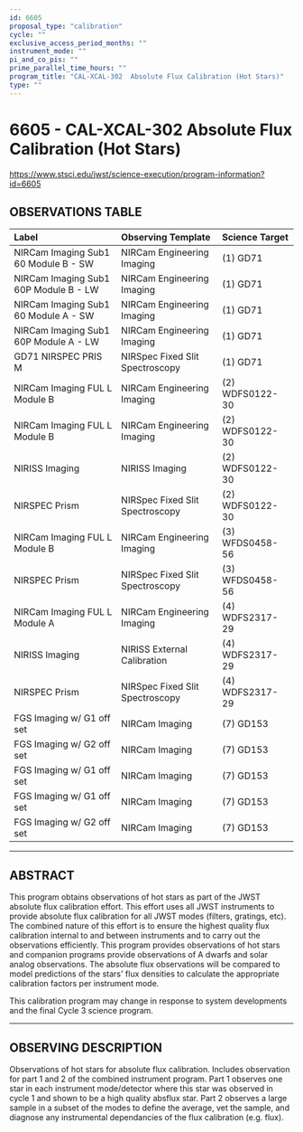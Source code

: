 ```yaml
---
id: 6605
proposal_type: "calibration"
cycle: ""
exclusive_access_period_months: ""
instrument_mode: ""
pi_and_co_pis: ""
prime_parallel_time_hours: ""
program_title: "CAL-XCAL-302  Absolute Flux Calibration (Hot Stars)"
type: ""
---
```

# 6605 - CAL-XCAL-302  Absolute Flux Calibration (Hot Stars)
https://www.stsci.edu/jwst/science-execution/program-information?id=6605
## OBSERVATIONS TABLE
| Label | Observing Template | Science Target |
| :----------------------------------------- | :---------------------------------- | :-------------------- |
| NIRCam Imaging Sub1 60 Module B - SW | NIRCam Engineering Imaging | (1) GD71 |
| NIRCam Imaging Sub1 60P Module B - LW | NIRCam Engineering Imaging | (1) GD71 |
| NIRCam Imaging Sub1 60 Module A - SW | NIRCam Engineering Imaging | (1) GD71 |
| NIRCam Imaging Sub1 60P Module A - LW | NIRCam Engineering Imaging | (1) GD71 |
| GD71 NIRSPEC PRIS M | NIRSpec Fixed Slit Spectroscopy | (1) GD71 |
| NIRCam Imaging FUL L Module B | NIRCam Engineering Imaging | (2) WDFS0122-30 |
| NIRCam Imaging FUL L Module B | NIRCam Engineering Imaging | (2) WDFS0122-30 |
| NIRISS Imaging | NIRISS Imaging | (2) WDFS0122-30 |
| NIRSPEC Prism | NIRSpec Fixed Slit Spectroscopy | (2) WDFS0122-30 |
| NIRCam Imaging FUL L Module B | NIRCam Engineering Imaging | (3) WFDS0458-56 |
| NIRSPEC Prism | NIRSpec Fixed Slit Spectroscopy | (3) WFDS0458-56 |
| NIRCam Imaging FUL L Module A | NIRCam Engineering Imaging | (4) WDFS2317-29 |
| NIRISS Imaging | NIRISS External Calibration | (4) WDFS2317-29 |
| NIRSPEC Prism | NIRSpec Fixed Slit Spectroscopy | (4) WDFS2317-29 |
| FGS Imaging w/ G1 off set | NIRCam Imaging | (7) GD153 |
| FGS Imaging w/ G2 off set | NIRCam Imaging | (7) GD153 |
| FGS Imaging w/ G1 off set | NIRCam Imaging | (7) GD153 |
| FGS Imaging w/ G1 off set | NIRCam Imaging | (7) GD153 |
| FGS Imaging w/ G2 off set | NIRCam Imaging | (7) GD153 |

---

## ABSTRACT

This program obtains observations of hot stars as part of the JWST absolute flux calibration effort. This effort uses all JWST instruments to provide absolute flux calibration for all JWST modes (filters, gratings, etc). The combined nature of this effort is to ensure the highest quality flux calibration internal to and between instruments and to carry out the observations efficiently. This program provides observations of hot stars and companion programs provide observations of A dwarfs and solar analog observations. The absolute flux observations will be compared to model predictions of the stars' flux densities to calculate the appropriate calibration factors per instrument mode.

This calibration program may change in response to system developments and the final Cycle 3 science program.

---

## OBSERVING DESCRIPTION

Observations of hot stars for absolute flux calibration. Includes observation for part 1 and 2 of the combined instrument program. Part 1 observes one star in each instrument mode/detector where this star was observed in cycle 1 and shown to be a high quality absflux star. Part 2 observes a large sample in a subset of the modes to define the average, vet the sample, and diagnose any instrumental dependancies of the flux calibration (e.g. flux).